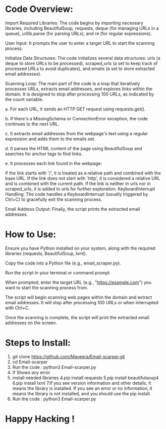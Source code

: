 # Code Overview:
Import Required Libraries: The code begins by importing necessary libraries, including BeautifulSoup, requests, deque (for managing URLs in a queue), urllib.parse (for parsing URLs), and re (for regular expressions).

User Input: It prompts the user to enter a target URL to start the scanning process.

Initialize Data Structures: The code initializes several data structures: urls (a deque to store URLs to be processed), scraped_urls (a set to keep track of processed URLs to avoid duplicates), and emails (a set to store extracted email addresses).

Scanning Loop: The main part of the code is a loop that iteratively processes URLs, extracts email addresses, and explores links within the domain. It is designed to stop after processing 100 URLs, as indicated by the count variable.

a. For each URL, it sends an HTTP GET request using requests.get().

b. If there's a MissingSchema or ConnectionError exception, the code continues to the next URL.

c. It extracts email addresses from the webpage's text using a regular expression and adds them to the emails set.

d. It parses the HTML content of the page using BeautifulSoup and searches for anchor tags <a> to find links.

e. It processes each link found in the webpage:

If the link starts with '/', it is treated as a relative path and combined with the base URL.
If the link does not start with 'http', it is considered a relative URL and is combined with the current path.
If the link is neither in urls nor in scraped_urls, it is added to urls for further exploration.
KeyboardInterrupt Handling: The code handles a KeyboardInterrupt (usually triggered by Ctrl+C) to gracefully exit the scanning process.

Email Address Output: Finally, the script prints the extracted email addresses.

# How to Use:
Ensure you have Python installed on your system, along with the required libraries (requests, BeautifulSoup, lxml).

Copy the code into a Python file (e.g., email_scraper.py).

Run the script in your terminal or command prompt.

When prompted, enter the target URL (e.g., "https://example.com") you want to start the scanning process from.

The script will begin scanning web pages within the domain and extract email addresses. It will stop after processing 100 URLs or when interrupted with Ctrl+C.

Once the scanning is complete, the script will print the extracted email addresses on the screen.

# Steps to Install:
1. git clone https://github.com/Maveera/Email-scarper.git
2. cd Email-scarper
3. Run the code : python3 Email-scarper.py
4. If Shows any error 
5. install needed libraries
4.pip install requests
5.pip install beautifulsoup4
6.pip install lxml 
7.If you see version information and other details, it means the library is installed. If you see an error or no information, it means the library is not installed, and you should use the pip install.
8. Run the code : python3 Email-scarper.py

# Happy Hacking !
